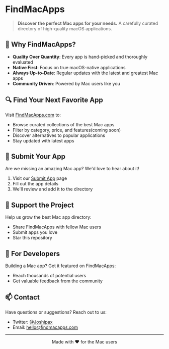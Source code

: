 # FindMacApps

> **Discover the perfect Mac apps for your needs.** A carefully curated directory of high-quality macOS applications.

## 🎯 Why FindMacApps?

- **Quality Over Quantity**: Every app is hand-picked and thoroughly evaluated
- **Native First**: Focus on true macOS-native applications
- **Always Up-to-Date**: Regular updates with the latest and greatest Mac apps
- **Community Driven**: Powered by Mac users like you

## 🔍 Find Your Next Favorite App

Visit [FindMacApps.com](https://findmacapps.com) to:
- Browse curated collections of the best Mac apps
- Filter by category, price, and features(coming soon)
- Discover alternatives to popular applications
- Stay updated with latest apps

## 📱 Submit Your App

Are we missing an amazing Mac app? We'd love to hear about it!

1. Visit our [Submit App](https://findmacapps.com/submit) page
2. Fill out the app details
3. We'll review and add it to the directory

## 💪 Support the Project

Help us grow the best Mac app directory:
- Share FindMacApps with fellow Mac users
- Submit apps you love
- Star this repository

## 🤝 For Developers

Building a Mac app? Get it featured on FindMacApps:
- Reach thousands of potential users
- Get valuable feedback from the community

## 📫 Contact

Have questions or suggestions? Reach out to us:
- Twitter: [@Joshipax](https://twitter.com/joshipax)
- Email: hello@findmacapps.com

---

<p align="center">
  Made with ❤️ for the Mac users
</p>
